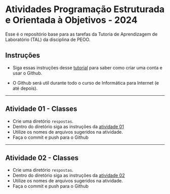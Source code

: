 # Atividades Programação Estruturada e Orientada à Objetivos - 2024

Esse é o repositório base para as tarefas da Tutoria de Aprendizagem de Laboratório (TAL) da disciplina de PEOO.

## Instruções

- Siga essas instruções desse [tutorial](exemplos/github.md) para saber como criar uma conta e usar o Github.

- O Github será util durante todo o curso de Informática para Internet (e até depois).

---

## Atividade 01 - Classes

- Crie uma diretório `respostas`.
- Dentro do diretório siga as instruções da [atividade 01](atividades/atividade-01.md)
- Utilize os nomes de arquivos sugeridos na atividade.
- Faça o commit e push para o Github

---

## Atividade 02 - Classes

- Crie uma diretório `respostas`.
- Dentro do diretório siga as instruções da [atividade 02](atividades/atividade-02.md)
- Utilize os nomes de arquivos sugeridos na atividade.
- Faça o commit e push para o Github
